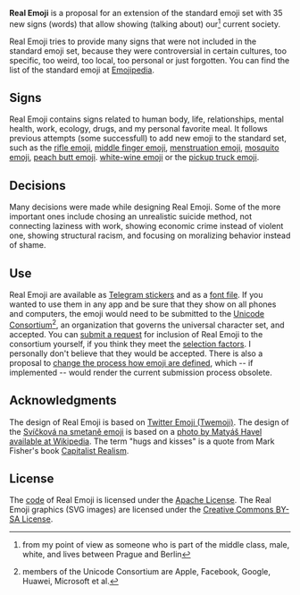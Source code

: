 **Real Emoji** is a proposal for an extension of the standard emoji set with 35
new signs (words) that allow showing (talking about) our[^1] current society.

Real Emoji tries to provide many signs that were not included in the standard
emoji set, because they were controversial in certain cultures, too specific,
too weird, too local, too personal or just forgotten. You can find the list of
the standard emoji at [Emojipedia](https://emojipedia.org/).

## Signs

Real Emoji contains signs related to human body, life, relationships, mental
health, work, ecology, drugs, and my personal favorite meal. It follows previous
attempts (some successfull) to add new emoji to the standard set, such as the
[rifle
emoji](https://www.buzzfeednews.com/article/charliewarzel/thanks-to-apples-influence-youre-not-getting-a-rifle-emoji),
[middle finger
emoji](https://gizmodo.com/how-the-middle-finger-emoji-finally-got-the-thumbs-up-1729900518),
[menstruation
emoji](https://www.theguardian.com/technology/2019/feb/09/period-emoji-menstruation-blood-donation),
[mosquito
emoji](https://ccp.jhu.edu/2017/09/18/creating-buzz-proposing-mosquito-emoji-public-health/),
[peach butt
emoji](https://techcrunch.com/2016/11/15/apple-brings-back-the-peach-butt-emoji/).
[white-wine
emoji](https://slate.com/technology/2019/09/white-wine-emoji-unicode.html) or
the [pickup truck
emoji](https://www.gizmodo.co.uk/2019/07/ford-secretly-created-the-new-pickup-emoji-because-nothing-is-sacred).

## Decisions

Many decisions were made while designing Real Emoji. Some of the more important
ones include chosing an unrealistic suicide method, not connecting laziness with
work, showing economic crime instead of violent one, showing structural racism,
and focusing on moralizing behavior instead of shame.

## Use

Real Emoji are available as [Telegram stickers](/stickers/) and as a [font
file](/font/). If you wanted to use them in any app and be sure that they show
on all phones and computers, the emoji would need to be submitted to the
[Unicode Consortium](https://home.unicode.org/)[^2], an organization that
governs the universal character set, and accepted. You can [submit a
request](https://unicode.org/emoji/proposals.html) for inclusion of Real Emoji
to the consortium yourself, if you think they meet the [selection
factors](https://unicode.org/emoji/proposals.html#selection_factors). I
personally don't believe that they would be accepted. There is also a proposal
to [change the process how emoji are defined](https://emojiwrap.com/issues/36),
which -- if implemented -- would render the current submission process obsolete.

## Acknowledgments

The design of Real Emoji is based on [Twitter Emoji
(Twemoji)](https://twitter.github.io/twemoji/). The design of the [Svíčková na
smetaně emoji](/emoji/svickova-na-smetane/) is based on a [photo by Matyáš Havel
available at
Wikipedia](https://en.wikipedia.org/wiki/Sv%C3%AD%C4%8Dkov%C3%A1#/media/File:Sv%C3%AD%C4%8Dkov%C3%A1_na_smetan%C4%9B.JPG). The
term "hugs and kisses" is a quote from Mark Fisher's book [Capitalist
Realism](https://en.wikipedia.org/wiki/Capitalist_Realism:_Is_There_No_Alternative%3F).

## License

The [code](https://github.com/jakubvalenta/emoji) of Real Emoji is licensed
under the [Apache License](http://www.apache.org/licenses/LICENSE-2.0). The Real
Emoji graphics (SVG images) are licensed under the [Creative Commons BY-SA
License](http://creativecommons.org/licenses/by-sa/4.0/).

[^1]: from my point of view as someone who is part of the middle class, male, white, and lives between Prague and Berlin
[^2]: members of the Unicode Consortium are Apple, Facebook, Google, Huawei, Microsoft et al.
